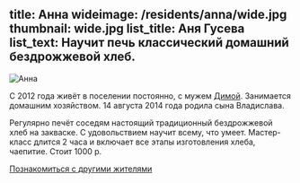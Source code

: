 title: Анна
wideimage: /residents/anna/wide.jpg
thumbnail: wide.jpg
list_title: Аня Гусева
list_text: Научит печь классический домашний бездрожжевой хлеб.
---
<img src="/residents/anna/photo.jpg" alt="Анна" class="right"/>

С 2012 года живёт в поселении постоянно, с мужем <a href="/residents/dima/">Димой</a>.
Занимается домашним хозяйством.
14 августа 2014 года родила сына Владислава.

Регулярно печёт соседям настоящий традиционный бездрожжевой хлеб на закваске.
С удовольствием научит всему, что умеет.
Мастер-класс длится 2 часа и включает все этапы изготовления хлеба, чаепитие.
Стоит 1000 р.

[Познакомиться с другими жителями](/residents/)

